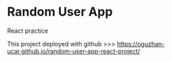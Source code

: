 # Random User App

React practice

This project deployed with github >>> https://oguzhan-ucar.github.io/random-user-app-react-project/
